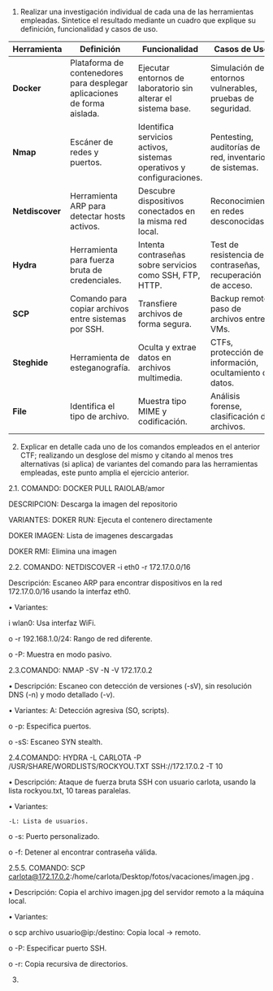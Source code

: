 1. Realizar una investigación individual de cada una de las herramientas empleadas. Sintetice el resultado mediante un cuadro que explique su definición, funcionalidad y casos de uso.

| **Herramienta** | **Definición** | **Funcionalidad** | **Casos de Uso** |
|------------------|----------------|--------------------|------------------|
| **Docker**       | Plataforma de contenedores para desplegar aplicaciones de forma aislada. | Ejecutar entornos de laboratorio sin alterar el sistema base. | Simulación de entornos vulnerables, pruebas de seguridad. |
| **Nmap**         | Escáner de redes y puertos. | Identifica servicios activos, sistemas operativos y configuraciones. | Pentesting, auditorías de red, inventario de sistemas. |
| **Netdiscover**  | Herramienta ARP para detectar hosts activos. | Descubre dispositivos conectados en la misma red local. | Reconocimiento en redes desconocidas. |
| **Hydra**        | Herramienta para fuerza bruta de credenciales. | Intenta contraseñas sobre servicios como SSH, FTP, HTTP. | Test de resistencia de contraseñas, recuperación de acceso. |
| **SCP**          | Comando para copiar archivos entre sistemas por SSH. | Transfiere archivos de forma segura. | Backup remoto, paso de archivos entre VMs. |
| **Steghide**     | Herramienta de esteganografía. | Oculta y extrae datos en archivos multimedia. | CTFs, protección de información, ocultamiento de datos. |
| **File**         | Identifica el tipo de archivo. | Muestra tipo MIME y codificación. | Análisis forense, clasificación de archivos. |


2. Explicar en detalle cada uno de los comandos empleados en el anterior CTF; realizando un desglose del mismo y citando al menos tres alternativas (si aplica) de variantes del comando para las herramientas empleadas, este punto amplia el ejercicio anterior.

2.1. COMANDO: DOCKER PULL RAIOLAB/amor

DESCRIPCION: Descarga la imagen del repositorio

VARIANTES: 
DOKER RUN: Ejecuta el contenero directamente

DOKER IMAGEN: Lista de imagenes descargadas

DOKER RMI: Elimina una imagen

2.2. COMANDO: NETDISCOVER -i eth0 -r 172.17.0.0/16

Descripción: Escaneo ARP para encontrar dispositivos en la red 172.17.0.0/16 usando la interfaz eth0.

•	Variantes:

i wlan0: Usa interfaz WiFi.

o	-r 192.168.1.0/24: Rango de red diferente.

o	-P: Muestra en modo pasivo.

2.3.COMANDO: NMAP -SV -N -V 172.17.0.2

•	Descripción: Escaneo con detección de versiones (-sV), sin resolución DNS (-n) y modo detallado (-v).

•	Variantes:
A: Detección agresiva (SO, scripts).

o	-p: Especifica puertos.

o	-sS: Escaneo SYN stealth.

2.4.COMANDO: HYDRA -L CARLOTA -P /USR/SHARE/WORDLISTS/ROCKYOU.TXT SSH://172.17.0.2 -T 10

•	Descripción: Ataque de fuerza bruta SSH con usuario carlota, usando la lista rockyou.txt, 10 tareas paralelas.

•	Variantes:

	-L: Lista de usuarios.

o	-s: Puerto personalizado.

o	-f: Detener al encontrar contraseña válida.

2.5.5.	COMANDO: SCP carlota@172.17.0.2:/home/carlota/Desktop/fotos/vacaciones/imagen.jpg .

•	Descripción: Copia el archivo imagen.jpg del servidor remoto a la máquina local.

•	Variantes:

o	scp archivo usuario@ip:/destino: Copia local → remoto.

o	-P: Especificar puerto SSH.

o	-r: Copia recursiva de directorios.








3.    
